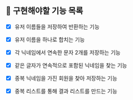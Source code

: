 ## 🚀 구현해야할 기능 목록

+ [X] 유저 이름들을 저장하여 반환하는 기능
+ [X] 유저 이름을 하나로 합치는 기능
+ [X] 각 닉네임에서 연속한 문자 2개를 저장하는 기능
+ [X] 같은 글자가 연속적으로 포함된 닉네임을 찾는 기능
+ [X] 중복 닉네임을 가진 회원을 찾아 저장하는 기능
+ [X] 중복 리스트를 통해 결과 리스트를 만드는 기능

